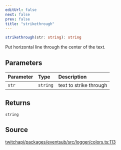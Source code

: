 ```yaml
---
editUrl: false
next: false
prev: false
title: "strikethrough"
---
```


```ts
strikethrough(str: string): string
```

Put horizontal line through the center of the text.

## Parameters

| Parameter | Type | Description |
| :------ | :------ | :------ |
| `str` | `string` | text to strike through |

## Returns

`string`

## Source

[twitchapi/packages/eventsub/src/logger/colors.ts:113](https://github.com/pablornc/twitchapi//blob/8695acad106a836c1f0fc4c57a113f17adce41f0/packages/eventsub/src/logger/colors.ts#L113)
